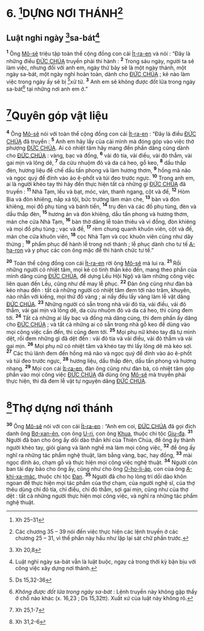# 6. [^1@-d49605b8-5fe6-45da-8af9-39bde42a6a86]DỰNG NƠI THÁNH[^1-d49605b8-5fe6-45da-8af9-39bde42a6a86]

## Luật nghỉ ngày [^2@-d49605b8-5fe6-45da-8af9-39bde42a6a86]sa-bát[^2-d49605b8-5fe6-45da-8af9-39bde42a6a86]
<sup><b>1</b></sup> Ông [Mô-sê]() triệu tập toàn thể cộng đồng con cái [Ít-ra-en]() và nói : “Đây là những điều [ĐỨC CHÚA]() truyền phải thi hành : <sup><b>2</b></sup> Trong sáu ngày, người ta sẽ làm việc, nhưng đối với anh em, ngày thứ bảy sẽ là một ngày thánh, một ngày sa-bát, một ngày nghỉ hoàn toàn, dành cho [ĐỨC CHÚA]() ; kẻ nào làm việc trong ngày ấy sẽ bị [^3@-d49605b8-5fe6-45da-8af9-39bde42a6a86]xử tử. <sup><b>3</b></sup> Anh em sẽ không được đốt lửa trong ngày sa-bát[^3-d49605b8-5fe6-45da-8af9-39bde42a6a86] tại những nơi anh em ở.”


# [^4@-d49605b8-5fe6-45da-8af9-39bde42a6a86]Quyên góp vật liệu
<sup><b>4</b></sup> Ông [Mô-sê]() nói với toàn thể cộng đồng con cái [Ít-ra-en]() : “Đây là điều [ĐỨC CHÚA]() đã truyền : <sup><b>5</b></sup> Anh em hãy lấy của cải mình mà đóng góp vào việc thờ phượng [ĐỨC CHÚA](). Ai có nhiệt tâm hãy mang đến phần dâng cúng dành cho [ĐỨC CHÚA]() : vàng, bạc và đồng, <sup><b>6</b></sup> vải đỏ tía, vải điều, vải đỏ thẫm, vải gai mịn và lông dê, <sup><b>7</b></sup> da cừu nhuộm đỏ và da cá heo, gỗ keo, <sup><b>8</b></sup> dầu thắp đèn, hương liệu để chế dầu tấn phong và làm hương thơm, <sup><b>9</b></sup> hồng mã não và ngọc quý để đính vào áo ê-phốt và túi đeo trước ngực. <sup><b>10</b></sup> Trong anh em, ai là người khéo tay thì hãy đến thực hiện tất cả những gì [ĐỨC CHÚA]() đã truyền : <sup><b>11</b></sup> Nhà Tạm, lều và bạt, móc, ván, thanh ngang, cột và đế, <sup><b>12</b></sup> Hòm Bia và đòn khiêng, nắp xá tội, bức trướng làm màn che, <sup><b>13</b></sup> bàn và đòn khiêng, mọi đồ phụ tùng và bánh tiến, <sup><b>14</b></sup> trụ đèn và các đồ phụ tùng, đèn và dầu thắp đèn, <sup><b>15</b></sup> hương án và đòn khiêng, dầu tấn phong và hương thơm, màn che cửa Nhà Tạm, <sup><b>16</b></sup> bàn thờ dâng lễ toàn thiêu và vỉ đồng, đòn khiêng và mọi đồ phụ tùng ; vạc và đế, <sup><b>17</b></sup> rèm chung quanh khuôn viên, cột và đế, màn che cửa khuôn viên, <sup><b>18</b></sup> cọc Nhà Tạm và cọc khuôn viên cũng như dây thừng ; <sup><b>19</b></sup> phẩm phục để hành lễ trong nơi thánh ; lễ phục dành cho tư tế [A-ha-ron]() và y phục các con ông mặc để thi hành chức tư tế.”

<sup><b>20</b></sup> Toàn thể cộng đồng con cái [Ít-ra-en]() rời ông [Mô-sê]() mà lui ra. <sup><b>21</b></sup> Rồi những người có nhiệt tâm, mọi kẻ có tinh thần kéo đến, mang theo phần của mình dâng cúng [ĐỨC CHÚA](), để dựng Lều Hội Ngộ và làm những công việc liên quan đến Lều, cũng như để may lễ phục. <sup><b>22</b></sup> Đàn ông cũng như đàn bà kéo nhau đến : tất cả những người có nhiệt tâm đem tới nào trâm, khuyên, nào nhẫn với kiềng, mọi thứ đồ vàng ; ai nấy đều lấy vàng làm lễ vật dâng [ĐỨC CHÚA](). <sup><b>23</b></sup> Những người có sẵn trong nhà vải đỏ tía, vải điều, vải đỏ thẫm, vải gai mịn và lông dê, da cừu nhuộm đỏ và da cá heo, thì cũng đem tới. <sup><b>24</b></sup> Tất cả những ai lấy bạc và đồng mà dâng cúng, thì đem phần ấy dâng cho [ĐỨC CHÚA]() ; và tất cả những ai có sẵn trong nhà gỗ keo để dùng vào mọi công việc cần đến, thì cũng đem tới. <sup><b>25</b></sup> Mọi phụ nữ khéo tay đã tự mình dệt, rồi đem những gì đã dệt đến : vải đỏ tía và vải điều, vải đỏ thẫm và vải gai mịn. <sup><b>26</b></sup> Mọi phụ nữ có nhiệt tâm và khéo tay thì lấy lông dê mà kéo sợi. <sup><b>27</b></sup> Các thủ lãnh đem đến hồng mã não và ngọc quý để đính vào áo ê-phốt và túi đeo trước ngực, <sup><b>28</b></sup> hương liệu, dầu thắp đèn, dầu tấn phong và hương nhang. <sup><b>29</b></sup> Mọi con cái [Ít-ra-en](), đàn ông cũng như đàn bà, có nhiệt tâm góp phần vào mọi công việc [ĐỨC CHÚA]() đã dùng ông [Mô-sê]() mà truyền phải thực hiện, thì đã đem lễ vật tự nguyện dâng [ĐỨC CHÚA]().


# [^5@-d49605b8-5fe6-45da-8af9-39bde42a6a86]Thợ dựng nơi thánh
<sup><b>30</b></sup> Ông [Mô-sê]() nói với con cái [Ít-ra-en]() : “Anh em coi, [ĐỨC CHÚA]() đã gọi đích danh ông [Bơ-xan-ên](), con ông [U-ri](), con ông [Khua](), thuộc chi tộc [Giu-đa](). <sup><b>31</b></sup> Người đã ban cho ông ấy dồi dào thần khí của Thiên Chúa, để ông ấy thành người khéo tay, giỏi giang và lành nghề mà làm mọi công việc, <sup><b>32</b></sup> để ông ấy nghĩ ra những tác phẩm nghệ thuật, làm bằng vàng, bạc, hay đồng, <sup><b>33</b></sup> mài ngọc đính áo, chạm gỗ và thực hiện mọi công việc nghệ thuật. <sup><b>34</b></sup> Người còn ban tài dạy bảo cho ông ấy, cũng như cho ông [O-ho-li-áp](), con của ông [A-khi-xa-mác](), thuộc chi tộc [Đan](). <sup><b>35</b></sup> Người đã cho họ lòng trí dồi dào khôn ngoan để thực hiện mọi tác phẩm của thợ chạm, của người nghệ sĩ, của thợ thêu dùng chỉ đỏ tía, chỉ điều, chỉ đỏ thẫm, sợi gai mịn, cũng như của thợ dệt : tất cả những người thực hiện mọi công việc, và nghĩ ra những tác phẩm nghệ thuật.

[^1-d49605b8-5fe6-45da-8af9-39bde42a6a86]: Các chương 35 – 39 nói đến việc thực hiện các lệnh truyền ở các chương 25 – 31, vì thế phần này hầu như lặp lại sát chữ phần trước.
[^2-d49605b8-5fe6-45da-8af9-39bde42a6a86]: Luật nghỉ ngày sa-bát vẫn là luật buộc, ngay cả trong thời kỳ bận bịu với công việc xây dựng nơi thánh.
[^3-d49605b8-5fe6-45da-8af9-39bde42a6a86]: *Không được đốt lửa trong ngày sa-bát* : Lệnh truyền này không gặp thấy ở chỗ nào khác (x. 16,23 ; Ds 15,32tt). Xuất xứ của luật này không rõ.
[^1@-d49605b8-5fe6-45da-8af9-39bde42a6a86]: Xh 25–31
[^2@-d49605b8-5fe6-45da-8af9-39bde42a6a86]: Xh 20,8
[^3@-d49605b8-5fe6-45da-8af9-39bde42a6a86]: Ds 15,32-36
[^4@-d49605b8-5fe6-45da-8af9-39bde42a6a86]: Xh 25,1-7
[^5@-d49605b8-5fe6-45da-8af9-39bde42a6a86]: Xh 31,2-6